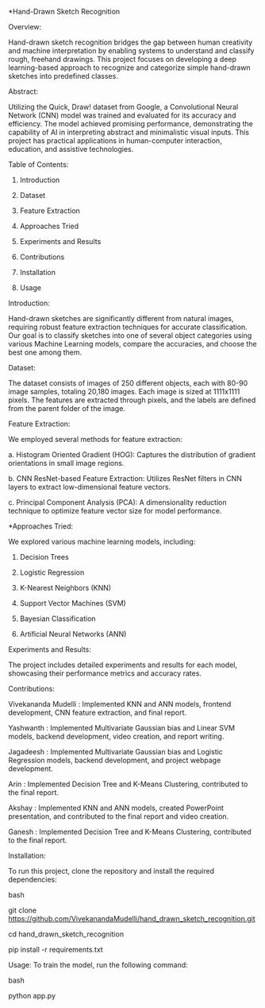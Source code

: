 *Hand-Drawn Sketch Recognition

Overview:

Hand-drawn sketch recognition bridges the gap between human creativity and machine interpretation by enabling systems to understand and classify rough, freehand drawings. This project focuses on developing a deep learning-based approach to recognize and categorize simple hand-drawn sketches into predefined classes.

Abstract:

Utilizing the Quick, Draw! dataset from Google, a Convolutional Neural Network (CNN) model was trained and evaluated for its accuracy and efficiency. The model achieved promising performance, demonstrating the capability of AI in interpreting abstract and minimalistic visual inputs. This project has practical applications in human-computer interaction, education, and assistive technologies.

Table of Contents:

1. Introduction

2. Dataset

3. Feature Extraction

4. Approaches Tried

5. Experiments and Results

6. Contributions

7. Installation

8. Usage

Introduction:

Hand-drawn sketches are significantly different from natural images, requiring robust feature extraction techniques for accurate classification. Our goal is to classify sketches into one of several object categories using various Machine Learning models, compare the accuracies, and choose the best one among them.

Dataset:

The dataset consists of images of 250 different objects, each with 80-90 image samples, totaling 20,180 images. Each image is sized at 1111x1111 pixels. The features are extracted through pixels, and the labels are defined from the parent folder of the image.

Feature Extraction:

We employed several methods for feature extraction:

a. Histogram Oriented Gradient (HOG): Captures the distribution of gradient orientations in small image regions.

b. CNN ResNet-based Feature Extraction: Utilizes ResNet filters in CNN layers to extract low-dimensional feature vectors.

c. Principal Component Analysis (PCA): A dimensionality reduction technique to optimize feature vector size for model performance.

*Approaches Tried:

We explored various machine learning models, including:

1. Decision Trees

2. Logistic Regression

3. K-Nearest Neighbors (KNN)

4. Support Vector Machines (SVM)

5. Bayesian Classification

6. Artificial Neural Networks (ANN)

Experiments and Results:

The project includes detailed experiments and results for each model, showcasing their performance metrics and accuracy rates.

Contributions:

Vivekananda Mudelli : Implemented KNN and ANN models, frontend development, CNN feature extraction, and final report.

Yashwanth : Implemented Multivariate Gaussian bias and Linear SVM models, backend development, video creation, and report writing.

Jagadeesh : Implemented Multivariate Gaussian bias and Logistic Regression models, backend development, and project webpage development.

Arin : Implemented Decision Tree and K-Means Clustering, contributed to the final report.

Akshay : Implemented KNN and ANN models, created PowerPoint presentation, and contributed to the final report and video creation.

Ganesh : Implemented Decision Tree and K-Means Clustering, contributed to the final report.

Installation:

To run this project, clone the repository and install the required dependencies:

bash

git clone https://github.com/VivekanandaMudelli/hand_drawn_sketch_recognition.git

cd hand_drawn_sketch_recognition

pip install -r requirements.txt

Usage:
To train the model, run the following command:

bash

python app.py
